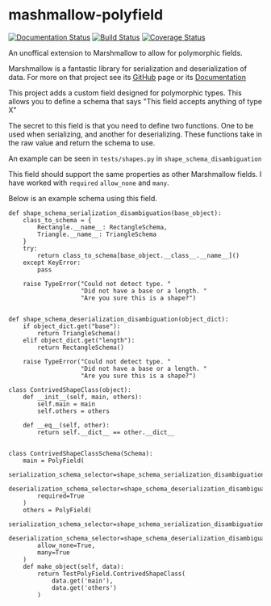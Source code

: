# mashmallow-polyfield

[![Documentation Status](https://readthedocs.org/projects/marshmallow-polyfield/badge/?version=latest)](https://readthedocs.org/projects/marshmallow-polyfield/?badge=latest)
[![Build Status](https://travis-ci.org/Bachmann1234/marshmallow-polyfield.svg?branch=master)](https://travis-ci.org/Bachmann1234/marshmallow-polyfield)
[![Coverage Status](https://coveralls.io/repos/Bachmann1234/marshmallow-polyfield/badge.svg?branch=master&service=github)](https://coveralls.io/github/Bachmann1234/marshmallow-polyfield?branch=master)


An unoffical extension to Marshmallow to allow for polymorphic fields.

Marshmallow is a fantastic library for serialization and deserialization of data. 
For more on that project see its [GitHub](https://github.com/marshmallow-code/marshmallow) page or its [Documentation](http://marshmallow.readthedocs.org/en/latest/)

This project adds a custom field designed for polymorphic types. This allows you to define a schema that says "This field accepts anything of type X"

The secret to this field is that you need to define two functions. One to be used when serializing, and another for deserializing. These functions
take in the raw value and return the schema to use.

An example can be seen in `tests/shapes.py` in `shape_schema_disambiguation` 

This field should support the same properties as other Marshmallow fields. I have worked with `required` `allow_none` and `many`.

Below is an example schema using this field.


```
def shape_schema_serialization_disambiguation(base_object):
    class_to_schema = {
        Rectangle.__name__: RectangleSchema,
        Triangle.__name__: TriangleSchema
    }
    try:
        return class_to_schema[base_object.__class__.__name__]()
    except KeyError:
        pass

    raise TypeError("Could not detect type. "
                    "Did not have a base or a length. "
                    "Are you sure this is a shape?")


def shape_schema_deserialization_disambiguation(object_dict):
    if object_dict.get("base"):
        return TriangleSchema()
    elif object_dict.get("length"):
        return RectangleSchema()

    raise TypeError("Could not detect type. "
                    "Did not have a base or a length. "
                    "Are you sure this is a shape?")
                    
class ContrivedShapeClass(object):
    def __init__(self, main, others):
        self.main = main
        self.others = others

    def __eq__(self, other):
        return self.__dict__ == other.__dict__


class ContrivedShapeClassSchema(Schema):
    main = PolyField(
        serialization_schema_selector=shape_schema_serialization_disambiguation,
        deserialization_schema_selector=shape_schema_deserialization_disambiguation,
        required=True
    )
    others = PolyField(
        serialization_schema_selector=shape_schema_serialization_disambiguation,
        deserialization_schema_selector=shape_schema_deserialization_disambiguation,
        allow_none=True,
        many=True
    )
    def make_object(self, data):
        return TestPolyField.ContrivedShapeClass(
            data.get('main'),
            data.get('others')
        )
```